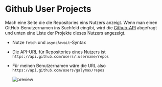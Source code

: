 # Github User Projects

Mach eine Seite die die Repositories eins Nutzers anzeigt. Wenn man einen GitHub-Benutzernamen ins Suchfeld eingibt, wird die [Github-API](https://developer.github.com/v3/) abgefragt und unten eine Liste der Projekte dieses Nutzers angezeigt.

- Nutze `fetch` und `async`/`await`-Syntax
- Die API-URL für Repositories eines Nutzers ist `https://api.github.com/users/:username/repos`
- Für meinen Benutzernamen wäre die URL also `https://api.github.com/users/galymax/repos`
  
  ![preview](./demo.gif)






 
